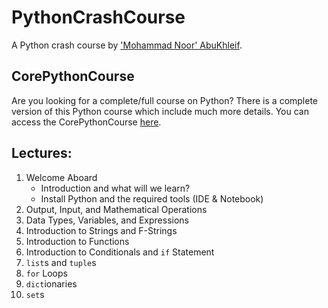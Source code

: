 # PythonCrashCourse
A Python crash course by ['Mohammad Noor' AbuKhleif](http://www.abukhleif.com/).

## CorePythonCourse
Are you looking for a complete/full course on Python?
There is a complete version of this Python course which include much more details.
You can access the CorePythonCourse [here](https://github.com/mohnoor94/CorePythonCourse).

## Lectures:
1. Welcome Aboard
    - Introduction and what will we learn?
    - Install Python and the required tools (IDE & Notebook)
1. Output, Input, and Mathematical Operations
1. Data Types, Variables, and Expressions
1. Introduction to Strings and F-Strings
1. Introduction to Functions
1. Introduction to Conditionals and `if` Statement
1. `list`s and `tuple`s
1. `for` Loops
1. `dict`ionaries
1. `set`s
